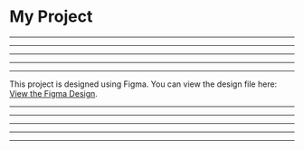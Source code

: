 # My Project
*******
*******
*******
*******
*******
This project is designed using Figma. You can view the design file here:
[View the Figma Design](https://www.figma.com/design/jcheStD6DRsnfiQiljj7yw/Better-Auth?node-id=21-311&t=O5XZMbl9sZswO6eT-1).
*******
*******
*******
*******
*******
